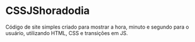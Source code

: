 # CSSJShoradodia
Código de site simples criado para mostrar a hora, minuto e segundo para o usuário, utilizando HTML, CSS e transições em JS.


